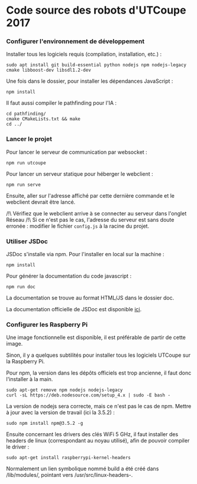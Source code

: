  Code source des robots d'UTCoupe 2017
=======

### Configurer l'environnement de développement

Installer tous les logiciels requis (compilation, installation, etc.) :
```
sudo apt install git build-essential python nodejs npm nodejs-legacy cmake libboost-dev libsdl1.2-dev
```

Une fois dans le dossier, pour installer les dépendances JavaScript :
```
npm install
```

Il faut aussi compiler le pathfinding pour l'IA :
```
cd pathfinding/
cmake CMakeLists.txt && make
cd ../
```

### Lancer le projet

Pour lancer le serveur de communication par websocket :
```
npm run utcoupe
```

Pour lancer un serveur statique pour héberger le webclient :
```
npm run serve
```

Ensuite, aller sur l'adresse affiché par cette dernière commande et le webclient devrait être lancé.

/!\ Vérifiez que le webclient arrive à se connecter au serveur dans l'onglet Réseau /!\ Si ce n'est pas le cas, l'adresse du serveur est sans doute erronée : modifier le fichier `config.js` à la racine du projet.

### Utiliser JSDoc

JSDoc s'installe via npm.
Pour l'installer en local sur la machine :
```
npm install
```

Pour générer la documentation du code javascript :
```
npm run doc
```

La documentation se trouve au format HTML/JS dans le dossier doc.

La documentation officielle de JSDoc est disponible [ici](http://usejsdoc.org).

### Configurer les Raspberry Pi

Une image fonctionnelle est disponible, il est préférable de partir de cette image.

Sinon, il y a quelques subtilités pour installer tous les logiciels UTCoupe sur la Raspberry Pi.

Pour npm, la version dans les dépôts officiels est trop ancienne, il faut donc l'installer à la main.
```
sudo apt-get remove npm nodejs nodejs-legacy
curl -sL https://deb.nodesource.com/setup_4.x | sudo -E bash -
```

La version de nodejs sera correcte, mais ce n'est pas le cas de npm. Mettre à jour avec la version de travail (ici la 3.5.2) :
```
sudo npm install npm@3.5.2 -g
```

Ensuite concernant les drivers des clés WiFi 5 GHz, il faut installer des headers de linux (correspondant au noyau utilisé), afin de pouvoir compiler le driver :
```
sudo apt-get install raspberrypi-kernel-headers
```

Normalement un lien symbolique nommé build a été créé dans /lib/modules/<kernel-version>, pointant vers /usr/src/linux-headers-<kernel-version>.

